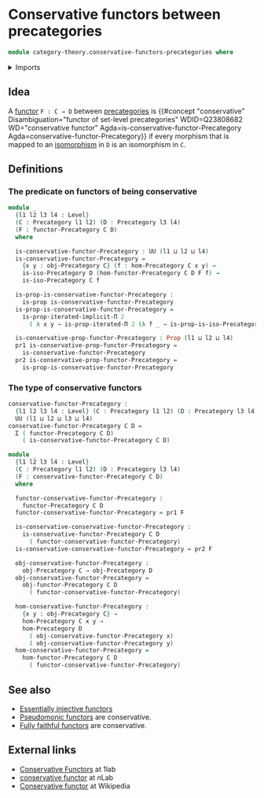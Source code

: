 # Conservative functors between precategories

```agda
module category-theory.conservative-functors-precategories where
```

<details><summary>Imports</summary>

```agda
open import category-theory.functors-precategories
open import category-theory.isomorphisms-in-precategories
open import category-theory.precategories

open import foundation.dependent-pair-types
open import foundation.iterated-dependent-product-types
open import foundation.propositions
open import foundation.telescopes
open import foundation.universe-levels
```

</details>

## Idea

A [functor](category-theory.functors-precategories.md) `F : C → D` between
[precategories](category-theory.precategories.md) is
{{#concept "conservative" Disambiguation="functor of set-level precategories" WDID=Q23808682 WD="conservative functor" Agda=is-conservative-functor-Precategory Agda=conservative-functor-Precategory}}
if every morphism that is mapped to an
[isomorphism](category-theory.isomorphisms-in-precategories.md) in `D` is an
isomorphism in `C`.

## Definitions

### The predicate on functors of being conservative

```agda
module _
  {l1 l2 l3 l4 : Level}
  (C : Precategory l1 l2) (D : Precategory l3 l4)
  (F : functor-Precategory C D)
  where

  is-conservative-functor-Precategory : UU (l1 ⊔ l2 ⊔ l4)
  is-conservative-functor-Precategory =
    {x y : obj-Precategory C} (f : hom-Precategory C x y) →
    is-iso-Precategory D (hom-functor-Precategory C D F f) →
    is-iso-Precategory C f

  is-prop-is-conservative-functor-Precategory :
    is-prop is-conservative-functor-Precategory
  is-prop-is-conservative-functor-Precategory =
    is-prop-iterated-implicit-Π 2
      ( λ x y → is-prop-iterated-Π 2 (λ f _ → is-prop-is-iso-Precategory C f))

  is-conservative-prop-functor-Precategory : Prop (l1 ⊔ l2 ⊔ l4)
  pr1 is-conservative-prop-functor-Precategory =
    is-conservative-functor-Precategory
  pr2 is-conservative-prop-functor-Precategory =
    is-prop-is-conservative-functor-Precategory
```

### The type of conservative functors

```agda
conservative-functor-Precategory :
  {l1 l2 l3 l4 : Level} (C : Precategory l1 l2) (D : Precategory l3 l4) →
  UU (l1 ⊔ l2 ⊔ l3 ⊔ l4)
conservative-functor-Precategory C D =
  Σ ( functor-Precategory C D)
    ( is-conservative-functor-Precategory C D)

module _
  {l1 l2 l3 l4 : Level}
  (C : Precategory l1 l2) (D : Precategory l3 l4)
  (F : conservative-functor-Precategory C D)
  where

  functor-conservative-functor-Precategory :
    functor-Precategory C D
  functor-conservative-functor-Precategory = pr1 F

  is-conservative-conservative-functor-Precategory :
    is-conservative-functor-Precategory C D
      ( functor-conservative-functor-Precategory)
  is-conservative-conservative-functor-Precategory = pr2 F

  obj-conservative-functor-Precategory :
    obj-Precategory C → obj-Precategory D
  obj-conservative-functor-Precategory =
    obj-functor-Precategory C D
      ( functor-conservative-functor-Precategory)

  hom-conservative-functor-Precategory :
    {x y : obj-Precategory C} →
    hom-Precategory C x y →
    hom-Precategory D
      ( obj-conservative-functor-Precategory x)
      ( obj-conservative-functor-Precategory y)
  hom-conservative-functor-Precategory =
    hom-functor-Precategory C D
      ( functor-conservative-functor-Precategory)
```

## See also

- [Essentially injective functors](category-theory.essentially-injective-functors-precategories.md)
- [Pseudomonic functors](category-theory.pseudomonic-functors-precategories.md)
  are conservative.
- [Fully faithful functors](category-theory.fully-faithful-functors-precategories.md)
  are conservative.

## External links

- [Conservative Functors](https://1lab.dev/Cat.Functor.Conservative.html) at
  1lab
- [conservative functor](https://ncatlab.org/nlab/show/conservative+functor) at
  $n$Lab
- [Conservative functor](https://en.wikipedia.org/wiki/Conservative_functor) at
  Wikipedia
